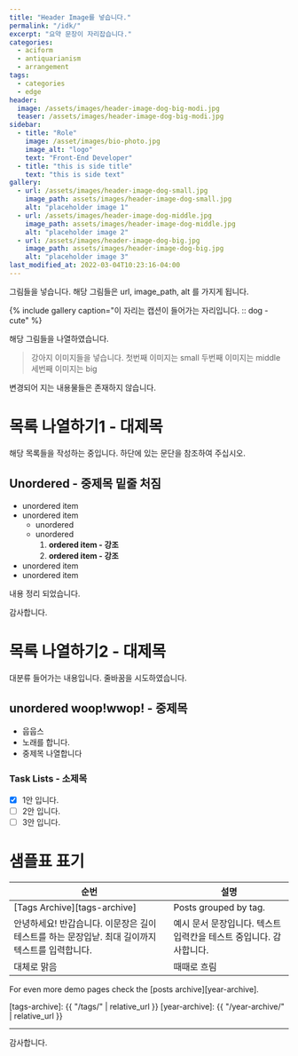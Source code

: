 ```yaml
---
title: "Header Image를 넣습니다."
permalink: "/idk/"
excerpt: "요약 문장이 자리잡습니다."
categories:
  - aciform
  - antiquarianism
  - arrangement
tags:
  - categories
  - edge
header:
  image: /assets/images/header-image-dog-big-modi.jpg
  teaser: /assets/images/header-image-dog-big-modi.jpg
sidebar:
  - title: "Role"
    image: /asset/images/bio-photo.jpg
    image_alt: "logo"
    text: "Front-End Developer"
  - title: "this is side title"
    text: "this is side text"
gallery:
  - url: /assets/images/header-image-dog-small.jpg
    image_path: assets/images/header-image-dog-small.jpg
    alt: "placeholder image 1"
  - url: /assets/images/header-image-dog-middle.jpg
    image_path: assets/images/header-image-dog-middle.jpg
    alt: "placeholder image 2"
  - url: /assets/images/header-image-dog-big.jpg
    image_path: assets/images/header-image-dog-big.jpg
    alt: "placeholder image 3"
last_modified_at: 2022-03-04T10:23:16-04:00
---
```

  그림들을 넣습니다. 해당 그림들은 url, image_path, alt 를 가지게 됩니다.

{% include gallery caption="이 자리는 캡션이 들어가는 자리입니다. :: dog - cute" %}


해당 그림들을 나열하였습니다.

> 강아지 이미지들을 넣습니다.
> 첫번째 이미지는 small 
> 두번째 이미지는 middle 
> 세번째 이미지는 big 

변경되어 지는 내용물들은 존재하지 않습니다.  

# 목록 나열하기1 - 대제목

해당 목록들을 작성하는 중입니다.
하단에 있는 문단을 참조하여 주십시오.

## Unordered - 중제목 밑줄 처짐

* unordered item
* unordered item 
  * unordered
  * unordered 
    1. **ordered item - 강조**
    2. **ordered item - 강조**
* unordered item
* unordered item

내용 정리 되었습니다.


감사합니다.

# 목록 나열하기2 - 대제목

대분류 들어가는 내용입니다.  줄바꿈을 시도하였습니다.

## unordered woop!wwop! - 중제목

- 웁웁스 
- 노래를 합니다.
- 중제목 나열합니다

### Task Lists - 소제목

- [x] 1안 입니다.
- [ ] 2안 입니다.
- [ ] 3안 입니다.

# 샘플표 표기

| 순번                                        | 설명                                           |
| ------------------------------------------- | ----------------------------------------------------- |
| [Tags Archive][tags-archive] | Posts grouped by tag. |
| 안녕하세요! 반갑습니다. 이문장은 길이 테스트를 하는 문장입낟. 최대 길이까지 텍스트를 입력합니다. | 예시 문서 문장입니다. 텍스트 입력칸을 테스트 중입니다. 감사합니다. |
| 대체로 맑음 | 때때로 흐림 |

For even more demo pages check the [posts archive][year-archive].

[tags-archive]: {{ "/tags/" | relative_url }}
[year-archive]: {{ "/year-archive/" | relative_url }}

--- 
감사합니다.




